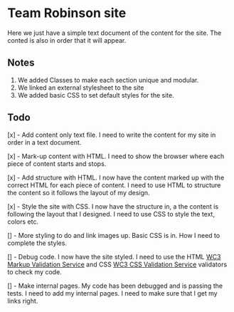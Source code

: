 # Team Robinson site

Here we just have a simple text document of the content for the site. The conted is also in order that it will appear.

## Notes
1. We added Classes to make each section unique and modular.
2. We linked an external stylesheet to the site
3. We added basic CSS to set default styles for the site.

## Todo
[x] - Add content only text file. I need to write the content for my site in order in a text document.

[x] - Mark-up content with HTML. I need to show the browser where each piece of content starts and stops.

[x] - Add structure with HTML. I now have the content marked up with the correct HTML for each piece of content. I need to use HTML to structure the content so it follows the layout of my design.

[x] - Style the site with CSS. I now have the structure in, a the content is following the layout that I designed. I need to use CSS to style the text, colors etc.

[] - More styling to do and link images up. Basic CSS is in. How I need to complete the styles.

[] - Debug code. I now have the site styled. I need to use the HTML [WC3 Markup Validation Service](https://validator.w3.org/) and CSS [WC3 CSS Validation Service](https://jigsaw.w3.org/css-validator/) validators to check my code.

[] - Make internal pages. My code has been debugged and is passing the tests. I need to add my internal pages. I need to make sure that I get my links right.
